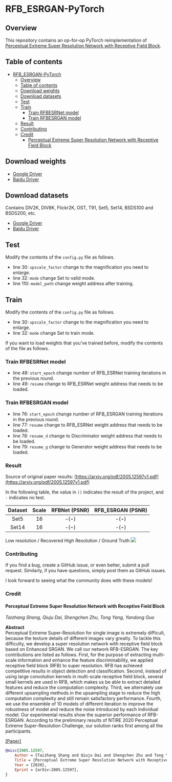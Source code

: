 # RFB_ESRGAN-PyTorch

## Overview

This repository contains an op-for-op PyTorch reimplementation of [Perceptual Extreme Super Resolution Network with Receptive Field Block](https://arxiv.org/abs/2005.12597v1).

## Table of contents

- [RFB_ESRGAN-PyTorch](#rfb_esrgan-pytorch)
    - [Overview](#overview)
    - [Table of contents](#table-of-contents)
    - [Download weights](#download-weights)
    - [Download datasets](#download-datasets)
    - [Test](#test)
    - [Train](#train)
        - [Train RFBESRNet model](#train-rfbesrnet-model)
        - [Train RFBESRGAN model](#train-rfbesrgan-model)
    - [Result](#result)
    - [Contributing](#contributing)
    - [Credit](#credit)
        - [Perceptual Extreme Super Resolution Network with Receptive Field Block](#perceptual-extreme-super-resolution-network-with-receptive-field-block)

## Download weights

- [Google Driver](https://drive.google.com/drive/folders/17ju2HN7Y6pyPK2CC_AqnAfTOe9_3hCQ8?usp=sharing)
- [Baidu Driver](https://pan.baidu.com/s/1yNs4rqIb004-NKEdKBJtYg?pwd=llot)

## Download datasets

Contains DIV2K, DIV8K, Flickr2K, OST, T91, Set5, Set14, BSDS100 and BSDS200, etc.

- [Google Driver](https://drive.google.com/drive/folders/1A6lzGeQrFMxPqJehK9s37ce-tPDj20mD?usp=sharing)
- [Baidu Driver](https://pan.baidu.com/s/1o-8Ty_7q6DiS3ykLU09IVg?pwd=llot)

## Test

Modify the contents of the `config.py` file as follows.

- line 30: `upscale_factor` change to the magnification you need to enlarge.
- line 32: `mode` change Set to valid mode.
- line 110: `model_path` change weight address after training.

## Train

Modify the contents of the `config.py` file as follows.

- line 30: `upscale_factor` change to the magnification you need to enlarge.
- line 32: `mode` change Set to train mode.

If you want to load weights that you've trained before, modify the contents of the file as follows.

### Train RFBESRNet model

- line 48: `start_epoch` change number of RFB_ESRNet training iterations in the previous round.
- line 49: `resume` change to RFB_ESRNet weight address that needs to be loaded.

### Train RFBESRGAN model

- line 76: `start_epoch` change number of RFB_ESRGAN training iterations in the previous round.
- line 77: `resume` change to RFB_ESRNet weight address that needs to be loaded.
- line 78: `resume_d` change to Discriminator weight address that needs to be loaded.
- line 79: `resume_g` change to Generator weight address that needs to be loaded.

### Result

Source of original paper results: [https://arxiv.org/pdf/2005.12597v1.pdf](https://arxiv.org/pdf/2005.12597v1.pdf)

In the following table, the value in `()` indicates the result of the project, and `-` indicates no test.

| Dataset | Scale | RFBNet (PSNR) | RFB_ESRGAN (PSNR) |
|:-------:|:-----:|:-------------:|:-----------------:|
|  Set5   |  16   |   -(**-**)    |     -(**-**)      |
|  Set14  |  16   |   -(**-**)    |     -(**-**)      |

Low resolution / Recovered High Resolution / Ground Truth
<span align="center"><img src="assets/result.png"/></span>

### Contributing

If you find a bug, create a GitHub issue, or even better, submit a pull request. Similarly, if you have questions, simply post them as GitHub issues.

I look forward to seeing what the community does with these models!

### Credit

#### Perceptual Extreme Super Resolution Network with Receptive Field Block

_Taizhang Shang, Qiuju Dai, Shengchen Zhu, Tong Yang, Yandong Guo_ <br>

**Abstract** <br>
Perceptual Extreme Super-Resolution for single image is extremely difficult, because the texture details of different images vary greatly. To tackle
this difficulty, we develop a super resolution network with receptive field block based on Enhanced SRGAN. We call our network RFB-ESRGAN. The key
contributions are listed as follows. First, for the purpose of extracting multi-scale information and enhance the feature discriminability, we applied
receptive field block (RFB) to super resolution. RFB has achieved competitive results in object detection and classification. Second, instead of using
large convolution kernels in multi-scale receptive field block, several small kernels are used in RFB, which makes us be able to extract detailed
features and reduce the computation complexity. Third, we alternately use different upsampling methods in the upsampling stage to reduce the high
computation complexity and still remain satisfactory performance. Fourth, we use the ensemble of 10 models of different iteration to improve the
robustness of model and reduce the noise introduced by each individual model. Our experimental results show the superior performance of RFB-ESRGAN.
According to the preliminary results of NTIRE 2020 Perceptual Extreme Super-Resolution Challenge, our solution ranks first among all the participants.

[[Paper]](https://arxiv.org/pdf/2005.12597v1.pdf)

```bibtex
@misc{2005.12597,
    Author = {Taizhang Shang and Qiuju Dai and Shengchen Zhu and Tong Yang and Yandong Guo},
    Title = {Perceptual Extreme Super Resolution Network with Receptive Field Block},
    Year = {2020},
    Eprint = {arXiv:2005.12597},
}
```
